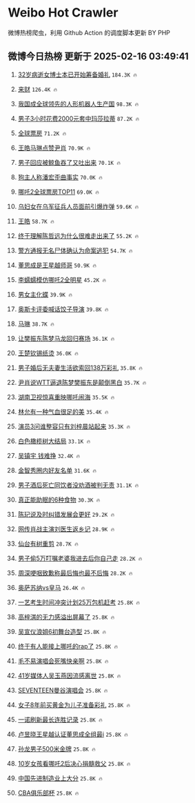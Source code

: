 # Weibo Hot Crawler 



微博热榜爬虫，利用 Github Action 的调度脚本更新 BY PHP 


## 微博今日热榜 更新于 2025-02-16 03:49:41 
1. [32岁病逝女博士本已开始筹备婚礼](https://s.weibo.com/weibo?q=%2332%E5%B2%81%E7%97%85%E9%80%9D%E5%A5%B3%E5%8D%9A%E5%A3%AB%E6%9C%AC%E5%B7%B2%E5%BC%80%E5%A7%8B%E7%AD%B9%E5%A4%87%E5%A9%9A%E7%A4%BC%23&t=31&band_rank=1&Refer=top) `184.3K 🔥` 

1. [来财](https://s.weibo.com/weibo?q=%E6%9D%A5%E8%B4%A2&t=31&band_rank=2&Refer=top) `126.4K 🔥` 

1. [我国成全球领先的人形机器人生产国](https://s.weibo.com/weibo?q=%23%E6%88%91%E5%9B%BD%E6%88%90%E5%85%A8%E7%90%83%E9%A2%86%E5%85%88%E7%9A%84%E4%BA%BA%E5%BD%A2%E6%9C%BA%E5%99%A8%E4%BA%BA%E7%94%9F%E4%BA%A7%E5%9B%BD%23&t=31&band_rank=3&Refer=top) `98.3K 🔥` 

1. [男子3小时花费2000元套中玛莎拉蒂](https://s.weibo.com/weibo?q=%23%E7%94%B7%E5%AD%903%E5%B0%8F%E6%97%B6%E8%8A%B1%E8%B4%B92000%E5%85%83%E5%A5%97%E4%B8%AD%E7%8E%9B%E8%8E%8E%E6%8B%89%E8%92%82%23&t=31&band_rank=4&Refer=top) `87.2K 🔥` 

1. [全球票房](https://s.weibo.com/weibo?q=%E5%85%A8%E7%90%83%E7%A5%A8%E6%88%BF&t=31&band_rank=5&Refer=top) `71.2K 🔥` 

1. [王皓马琳点赞尹肖](https://s.weibo.com/weibo?q=%23%E7%8E%8B%E7%9A%93%E9%A9%AC%E7%90%B3%E7%82%B9%E8%B5%9E%E5%B0%B9%E8%82%96%23&t=31&band_rank=6&Refer=top) `70.9K 🔥` 

1. [男子回应被鲸鱼吞了又吐出来](https://s.weibo.com/weibo?q=%23%E7%94%B7%E5%AD%90%E5%9B%9E%E5%BA%94%E8%A2%AB%E9%B2%B8%E9%B1%BC%E5%90%9E%E4%BA%86%E5%8F%88%E5%90%90%E5%87%BA%E6%9D%A5%23&t=31&band_rank=7&Refer=top) `70.1K 🔥` 

1. [狗主人称潘宏歪曲事实](https://s.weibo.com/weibo?q=%23%E7%8B%97%E4%B8%BB%E4%BA%BA%E7%A7%B0%E6%BD%98%E5%AE%8F%E6%AD%AA%E6%9B%B2%E4%BA%8B%E5%AE%9E%23&t=31&band_rank=8&Refer=top) `70.0K 🔥` 

1. [哪吒2全球票房TOP11](https://s.weibo.com/weibo?q=%23%E5%93%AA%E5%90%922%E5%85%A8%E7%90%83%E7%A5%A8%E6%88%BFTOP11%23&t=31&band_rank=9&Refer=top) `69.0K 🔥` 

1. [乌妇女在乌军征兵人员面前引爆炸弹](https://s.weibo.com/weibo?q=%23%E4%B9%8C%E5%A6%87%E5%A5%B3%E5%9C%A8%E4%B9%8C%E5%86%9B%E5%BE%81%E5%85%B5%E4%BA%BA%E5%91%98%E9%9D%A2%E5%89%8D%E5%BC%95%E7%88%86%E7%82%B8%E5%BC%B9%23&t=31&band_rank=10&Refer=top) `59.6K 🔥` 

1. [王皓](https://s.weibo.com/weibo?q=%E7%8E%8B%E7%9A%93&t=31&band_rank=11&Refer=top) `58.7K 🔥` 

1. [终于理解陈哲远为什么很难走出来了](https://s.weibo.com/weibo?q=%23%E7%BB%88%E4%BA%8E%E7%90%86%E8%A7%A3%E9%99%88%E5%93%B2%E8%BF%9C%E4%B8%BA%E4%BB%80%E4%B9%88%E5%BE%88%E9%9A%BE%E8%B5%B0%E5%87%BA%E6%9D%A5%E4%BA%86%23&t=31&band_rank=12&Refer=top) `55.2K 🔥` 

1. [警方通报无名尸体确认为命案逃犯](https://s.weibo.com/weibo?q=%23%E8%AD%A6%E6%96%B9%E9%80%9A%E6%8A%A5%E6%97%A0%E5%90%8D%E5%B0%B8%E4%BD%93%E7%A1%AE%E8%AE%A4%E4%B8%BA%E5%91%BD%E6%A1%88%E9%80%83%E7%8A%AF%23&t=31&band_rank=13&Refer=top) `54.7K 🔥` 

1. [董思成是王星越师哥](https://s.weibo.com/weibo?q=%E8%91%A3%E6%80%9D%E6%88%90%E6%98%AF%E7%8E%8B%E6%98%9F%E8%B6%8A%E5%B8%88%E5%93%A5&t=31&band_rank=14&Refer=top) `50.9K 🔥` 

1. [李蠕蠕模仿哪吒2全明星](https://s.weibo.com/weibo?q=%23%E6%9D%8E%E8%A0%95%E8%A0%95%E6%A8%A1%E4%BB%BF%E5%93%AA%E5%90%922%E5%85%A8%E6%98%8E%E6%98%9F%23&t=31&band_rank=15&Refer=top) `45.2K 🔥` 

1. [男女主化蝶](https://s.weibo.com/weibo?q=%E7%94%B7%E5%A5%B3%E4%B8%BB%E5%8C%96%E8%9D%B6&t=31&band_rank=16&Refer=top) `39.9K 🔥` 

1. [奥斯卡评委喊话饺子导演](https://s.weibo.com/weibo?q=%23%E5%A5%A5%E6%96%AF%E5%8D%A1%E8%AF%84%E5%A7%94%E5%96%8A%E8%AF%9D%E9%A5%BA%E5%AD%90%E5%AF%BC%E6%BC%94%23&t=31&band_rank=17&Refer=top) `39.8K 🔥` 

1. [马琳](https://s.weibo.com/weibo?q=%E9%A9%AC%E7%90%B3&t=31&band_rank=18&Refer=top) `38.7K 🔥` 

1. [让樊振东陈梦马龙回归赛场](https://s.weibo.com/weibo?q=%23%E8%AE%A9%E6%A8%8A%E6%8C%AF%E4%B8%9C%E9%99%88%E6%A2%A6%E9%A9%AC%E9%BE%99%E5%9B%9E%E5%BD%92%E8%B5%9B%E5%9C%BA%23&t=31&band_rank=19&Refer=top) `36.1K 🔥` 

1. [王楚钦锡纸烫](https://s.weibo.com/weibo?q=%E7%8E%8B%E6%A5%9A%E9%92%A6%E9%94%A1%E7%BA%B8%E7%83%AB&t=31&band_rank=20&Refer=top) `36.0K 🔥` 

1. [男子婚后无夫妻生活欲索回138万彩礼](https://s.weibo.com/weibo?q=%23%E7%94%B7%E5%AD%90%E5%A9%9A%E5%90%8E%E6%97%A0%E5%A4%AB%E5%A6%BB%E7%94%9F%E6%B4%BB%E6%AC%B2%E7%B4%A2%E5%9B%9E138%E4%B8%87%E5%BD%A9%E7%A4%BC%23&t=31&band_rank=21&Refer=top) `35.8K 🔥` 

1. [尹肖说WTT逼退陈梦樊振东是颠倒黑白](https://s.weibo.com/weibo?q=%23%E5%B0%B9%E8%82%96%E8%AF%B4WTT%E9%80%BC%E9%80%80%E9%99%88%E6%A2%A6%E6%A8%8A%E6%8C%AF%E4%B8%9C%E6%98%AF%E9%A2%A0%E5%80%92%E9%BB%91%E7%99%BD%23&t=31&band_rank=22&Refer=top) `35.7K 🔥` 

1. [湖南卫视惊喜重映哪吒闹海](https://s.weibo.com/weibo?q=%23%E6%B9%96%E5%8D%97%E5%8D%AB%E8%A7%86%E6%83%8A%E5%96%9C%E9%87%8D%E6%98%A0%E5%93%AA%E5%90%92%E9%97%B9%E6%B5%B7%23&t=31&band_rank=23&Refer=top) `35.5K 🔥` 

1. [林允有一种气血很足的美](https://s.weibo.com/weibo?q=%E6%9E%97%E5%85%81%E6%9C%89%E4%B8%80%E7%A7%8D%E6%B0%94%E8%A1%80%E5%BE%88%E8%B6%B3%E7%9A%84%E7%BE%8E&t=31&band_rank=24&Refer=top) `35.4K 🔥` 

1. [演员3问谁整容只有刘梓晨站起来](https://s.weibo.com/weibo?q=%23%E6%BC%94%E5%91%983%E9%97%AE%E8%B0%81%E6%95%B4%E5%AE%B9%E5%8F%AA%E6%9C%89%E5%88%98%E6%A2%93%E6%99%A8%E7%AB%99%E8%B5%B7%E6%9D%A5%23&t=31&band_rank=25&Refer=top) `35.3K 🔥` 

1. [白色橄榄树大结局](https://s.weibo.com/weibo?q=%23%E7%99%BD%E8%89%B2%E6%A9%84%E6%A6%84%E6%A0%91%E5%A4%A7%E7%BB%93%E5%B1%80%23&t=31&band_rank=26&Refer=top) `33.1K 🔥` 

1. [吴镇宇 钱难挣](https://s.weibo.com/weibo?q=%E5%90%B4%E9%95%87%E5%AE%87%20%E9%92%B1%E9%9A%BE%E6%8C%A3&t=31&band_rank=27&Refer=top) `32.4K 🔥` 

1. [金智秀圈内好友名单](https://s.weibo.com/weibo?q=%23%E9%87%91%E6%99%BA%E7%A7%80%E5%9C%88%E5%86%85%E5%A5%BD%E5%8F%8B%E5%90%8D%E5%8D%95%23&t=31&band_rank=28&Refer=top) `31.6K 🔥` 

1. [男子酒后死亡同饮者没劝酒被判无责](https://s.weibo.com/weibo?q=%23%E7%94%B7%E5%AD%90%E9%85%92%E5%90%8E%E6%AD%BB%E4%BA%A1%E5%90%8C%E9%A5%AE%E8%80%85%E6%B2%A1%E5%8A%9D%E9%85%92%E8%A2%AB%E5%88%A4%E6%97%A0%E8%B4%A3%23&t=31&band_rank=29&Refer=top) `31.1K 🔥` 

1. [真正能助眠的6种食物](https://s.weibo.com/weibo?q=%23%E7%9C%9F%E6%AD%A3%E8%83%BD%E5%8A%A9%E7%9C%A0%E7%9A%846%E7%A7%8D%E9%A3%9F%E7%89%A9%23&t=31&band_rank=30&Refer=top) `30.3K 🔥` 

1. [陈玘说及时纠错发展会更好](https://s.weibo.com/weibo?q=%E9%99%88%E7%8E%98%E8%AF%B4%E5%8F%8A%E6%97%B6%E7%BA%A0%E9%94%99%E5%8F%91%E5%B1%95%E4%BC%9A%E6%9B%B4%E5%A5%BD&t=31&band_rank=31&Refer=top) `29.2K 🔥` 

1. [网传肖战主演刘医生返乡记](https://s.weibo.com/weibo?q=%23%E7%BD%91%E4%BC%A0%E8%82%96%E6%88%98%E4%B8%BB%E6%BC%94%E5%88%98%E5%8C%BB%E7%94%9F%E8%BF%94%E4%B9%A1%E8%AE%B0%23&t=31&band_rank=32&Refer=top) `28.9K 🔥` 

1. [仙台有树重剪](https://s.weibo.com/weibo?q=%E4%BB%99%E5%8F%B0%E6%9C%89%E6%A0%91%E9%87%8D%E5%89%AA&t=31&band_rank=33&Refer=top) `28.7K 🔥` 

1. [男子偷5万叮嘱老婆我进去后你自己走](https://s.weibo.com/weibo?q=%23%E7%94%B7%E5%AD%90%E5%81%B75%E4%B8%87%E5%8F%AE%E5%98%B1%E8%80%81%E5%A9%86%E6%88%91%E8%BF%9B%E5%8E%BB%E5%90%8E%E4%BD%A0%E8%87%AA%E5%B7%B1%E8%B5%B0%23&t=31&band_rank=34&Refer=top) `28.2K 🔥` 

1. [周深哽咽致歉称最后悔也最不后悔](https://s.weibo.com/weibo?q=%23%E5%91%A8%E6%B7%B1%E5%93%BD%E5%92%BD%E8%87%B4%E6%AD%89%E7%A7%B0%E6%9C%80%E5%90%8E%E6%82%94%E4%B9%9F%E6%9C%80%E4%B8%8D%E5%90%8E%E6%82%94%23&t=31&band_rank=35&Refer=top) `28.2K 🔥` 

1. [奥萨苏纳vs皇马](https://s.weibo.com/weibo?q=%23%E5%A5%A5%E8%90%A8%E8%8B%8F%E7%BA%B3vs%E7%9A%87%E9%A9%AC%23&t=31&band_rank=36&Refer=top) `26.4K 🔥` 

1. [一艺考生时间冲突计划25万包机赶考](https://s.weibo.com/weibo?q=%23%E4%B8%80%E8%89%BA%E8%80%83%E7%94%9F%E6%97%B6%E9%97%B4%E5%86%B2%E7%AA%81%E8%AE%A1%E5%88%9225%E4%B8%87%E5%8C%85%E6%9C%BA%E8%B5%B6%E8%80%83%23&t=31&band_rank=37&Refer=top) `25.8K 🔥` 

1. [高梓淇的无力感溢出屏幕了](https://s.weibo.com/weibo?q=%E9%AB%98%E6%A2%93%E6%B7%87%E7%9A%84%E6%97%A0%E5%8A%9B%E6%84%9F%E6%BA%A2%E5%87%BA%E5%B1%8F%E5%B9%95%E4%BA%86&t=31&band_rank=38&Refer=top) `25.8K 🔥` 

1. [吴宣仪浪姐6初舞台造型](https://s.weibo.com/weibo?q=%23%E5%90%B4%E5%AE%A3%E4%BB%AA%E6%B5%AA%E5%A7%906%E5%88%9D%E8%88%9E%E5%8F%B0%E9%80%A0%E5%9E%8B%23&t=31&band_rank=39&Refer=top) `25.8K 🔥` 

1. [终于有人能接上哪吒的rap了](https://s.weibo.com/weibo?q=%23%E7%BB%88%E4%BA%8E%E6%9C%89%E4%BA%BA%E8%83%BD%E6%8E%A5%E4%B8%8A%E5%93%AA%E5%90%92%E7%9A%84rap%E4%BA%86%23&t=31&band_rank=40&Refer=top) `25.8K 🔥` 

1. [毛不易演唱会死嘴快亲啊](https://s.weibo.com/weibo?q=%E6%AF%9B%E4%B8%8D%E6%98%93%E6%BC%94%E5%94%B1%E4%BC%9A%E6%AD%BB%E5%98%B4%E5%BF%AB%E4%BA%B2%E5%95%8A&t=31&band_rank=41&Refer=top) `25.8K 🔥` 

1. [41岁媒体人吴玉燕因流感离世](https://s.weibo.com/weibo?q=%2341%E5%B2%81%E5%AA%92%E4%BD%93%E4%BA%BA%E5%90%B4%E7%8E%89%E7%87%95%E5%9B%A0%E6%B5%81%E6%84%9F%E7%A6%BB%E4%B8%96%23&t=31&band_rank=42&Refer=top) `25.8K 🔥` 

1. [SEVENTEEN曼谷演唱会](https://s.weibo.com/weibo?q=%23SEVENTEEN%E6%9B%BC%E8%B0%B7%E6%BC%94%E5%94%B1%E4%BC%9A%23&t=31&band_rank=43&Refer=top) `25.8K 🔥` 

1. [女子8年前买黄金为儿子准备彩礼](https://s.weibo.com/weibo?q=%23%E5%A5%B3%E5%AD%908%E5%B9%B4%E5%89%8D%E4%B9%B0%E9%BB%84%E9%87%91%E4%B8%BA%E5%84%BF%E5%AD%90%E5%87%86%E5%A4%87%E5%BD%A9%E7%A4%BC%23&t=31&band_rank=44&Refer=top) `25.8K 🔥` 

1. [一诺刷新最长连胜记录](https://s.weibo.com/weibo?q=%23%E4%B8%80%E8%AF%BA%E5%88%B7%E6%96%B0%E6%9C%80%E9%95%BF%E8%BF%9E%E8%83%9C%E8%AE%B0%E5%BD%95%23&t=31&band_rank=45&Refer=top) `25.8K 🔥` 

1. [卢昱晓王星越认证董思成全组最i](https://s.weibo.com/weibo?q=%E5%8D%A2%E6%98%B1%E6%99%93%E7%8E%8B%E6%98%9F%E8%B6%8A%E8%AE%A4%E8%AF%81%E8%91%A3%E6%80%9D%E6%88%90%E5%85%A8%E7%BB%84%E6%9C%80i&t=31&band_rank=46&Refer=top) `25.8K 🔥` 

1. [孙龙男子500米金牌](https://s.weibo.com/weibo?q=%23%E5%AD%99%E9%BE%99%E7%94%B7%E5%AD%90500%E7%B1%B3%E9%87%91%E7%89%8C%23&t=31&band_rank=47&Refer=top) `25.8K 🔥` 

1. [10岁女孩看哪吒2后决心捐髓救父](https://s.weibo.com/weibo?q=%2310%E5%B2%81%E5%A5%B3%E5%AD%A9%E7%9C%8B%E5%93%AA%E5%90%922%E5%90%8E%E5%86%B3%E5%BF%83%E6%8D%90%E9%AB%93%E6%95%91%E7%88%B6%23&t=31&band_rank=48&Refer=top) `25.8K 🔥` 

1. [中国先进制造业上大分](https://s.weibo.com/weibo?q=%23%E4%B8%AD%E5%9B%BD%E5%85%88%E8%BF%9B%E5%88%B6%E9%80%A0%E4%B8%9A%E4%B8%8A%E5%A4%A7%E5%88%86%23&t=31&band_rank=49&Refer=top) `25.8K 🔥` 

1. [CBA俱乐部杯](https://s.weibo.com/weibo?q=%23CBA%E4%BF%B1%E4%B9%90%E9%83%A8%E6%9D%AF%23&t=31&band_rank=50&Refer=top) `25.8K 🔥` 


